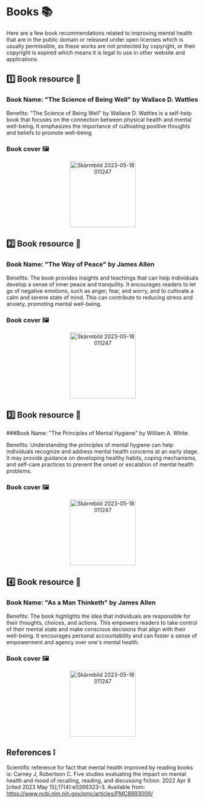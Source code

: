 # Books 📚

Here are a few book recommendations related to improving mental health that are in the public domain or released under open licenses which is usually permissible, as these works are not protected by copyright, or their copyright is expired which means it is legal to use in other website and applications.

## 1️⃣ Book resource 📖

### Book Name: "The Science of Being Well" by Wallace D. Wattles
Benefits: "The Science of Being Well" by Wallace D. Wattles is a self-help book that focuses on the connection between physical health and mental well-being. It emphasizes the importance of cultivating positive thoughts and beliefs to promote well-being.

### Book cover 🖼️
<p align="center">
<img width="172" alt="Skärmbild 2023-05-18 011247" src="https://github.com/Ahmedradwancs/test/assets/112603804/af76b046-a842-4500-a5b6-72d5a8c09cfc" />
</p>


## 2️⃣ Book resource 📖


### Book Name: "The Way of Peace" by James Allen
Benefits: The book provides insights and teachings that can help individuals develop a sense of inner peace and tranquility. It encourages readers to let go of negative emotions, such as anger, fear, and worry, and to cultivate a calm and serene state of mind. This can contribute to reducing stress and anxiety, promoting mental well-being. 

### Book cover 🖼️

<p align="center">
<img width="172" alt="Skärmbild 2023-05-18 011247" src="https://github.com/Ahmedradwancs/test/assets/112603804/8eb5980d-d0ca-450d-8a5d-61c72045acdf" />
</p>

## 3️⃣ Book resource 📖

###Book Name: "The Principles of Mental Hygiene" by William A. White

Benefits:
Understanding the principles of mental hygiene can help individuals recognize and address mental health concerns at an early stage. It may provide guidance on developing healthy habits, coping mechanisms, and self-care practices to prevent the onset or escalation of mental health problems.

### Book cover 🖼️
<p align="center">
<img width="172" alt="Skärmbild 2023-05-18 011247" src="https://github.com/Ahmedradwancs/test/assets/112603804/0cf72f35-0708-42a1-9bbd-41c51d50f686" />
</p>

## 4️⃣ Book resource 📖

### Book Name: "As a Man Thinketh" by James Allen 
Benefits: The book highlights the idea that individuals are responsible for their thoughts, choices, and actions. This empowers readers to take control of their mental state and make conscious decisions that align with their well-being. It encourages personal accountability and can foster a sense of empowerment and agency over one's mental health.

### Book cover 🖼️
<p align="center">
<img width="172" alt="Skärmbild 2023-05-18 011247" src="https://github.com/Ahmedradwancs/test/assets/112603804/893332a4-5185-4832-bc00-ac04c39b025c" />
</p>


## References ❕
Scientific reference for fact that mental health improved by reading books is:
Carney J, Robertson C. Five studies evaluating the impact on mental health and mood of recalling, reading, and discussing fiction. 2022 Apr 8 [cited 2023 May 15];17(4):e0266323–3. Available from: https://www.ncbi.nlm.nih.gov/pmc/articles/PMC8993009/

‌
